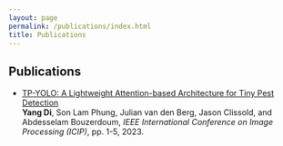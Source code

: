 ```yaml
---
layout: page
permalink: /publications/index.html
title: Publications
---
```


## Publications

- [TP-YOLO: A Lightweight Attention-based Architecture for Tiny Pest Detection]() <br>
  **Yang Di**, Son Lam Phung, Julian van den Berg, Jason Clissold, and Abdesselam Bouzerdoum,
  *IEEE International Conference on Image Processing (ICIP)*, pp. 1-5, 2023. <br>
